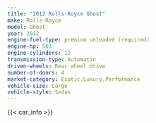 ```yaml
---
title: "2012 Rolls-Royce Ghost"
make: Rolls-Royce
model: Ghost
year: 2012
engine-fuel-type: premium unleaded (required)
engine-hp: 563
engine-cylinders: 12
transmission-type: Automatic
driven-wheels: Rear wheel drive
number-of-doors: 4
market-category: Exotic,Luxury,Performance
vehicle-size: Large
vehicle-style: Sedan
---
```


{{< car_info >}}
